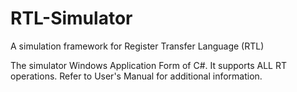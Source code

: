 # RTL-Simulator
A simulation framework for Register Transfer Language (RTL)

The simulator Windows Application Form of C#. It supports ALL RT operations. 
Refer to User's Manual for additional information. 
